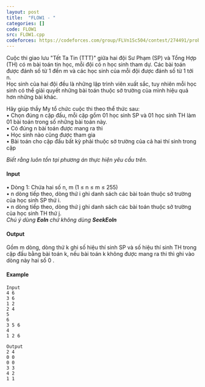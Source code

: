 ```yaml
---
layout: post
title:  "FLOW1 - "
categories: []
code: FLOW1
src: FLOW1.cpp
codeforces: https://codeforces.com/group/FLVn1Sc504/contest/274491/problem/L
---
```




  


Cuộc thi giao lưu "Tết Ta Tin (TTT)" giữa hai đội Sư Phạm (SP) và Tổng Hợp (TH) có m bài toán tin học, mỗi đội có n học sinh tham dự. Các bài toán được đánh số từ 1 đến m và các học sinh của mỗi đội được đánh số từ 1 tới n.  
Học sinh của hai đội đều là những lập trình viên xuất sắc, tuy nhiên mỗi học sinh có thể giải quyết những bài toán thuộc sở trường của mình hiệu quả hơn những bài khác.  
  
Hãy giúp thầy My tổ chức cuộc thi theo thể thức sau:  
• Chọn đúng n cặp đấu, mỗi cặp gồm 01 học sinh SP và 01 học sinh TH làm 01 bài toán trong số những bài toán này.  
• Có đúng n bài toán được mang ra thi  
• Học sinh nào cũng được tham gia  
• Bài toán cho cặp đấu bất kỳ phải thuộc sở trường của cả hai thí sinh trong cặp  
  
_Biết rằng luôn tồn tại phương án thực hiện yêu cầu trên._

#### Input

• Dòng 1: Chứa hai số n, m (1 ≤ n ≤ m ≤ 255)  
• n dòng tiếp theo, dòng thứ i ghi danh sách các bài toán thuộc sở trường của học sinh SP thứ i.  
• n dòng tiếp theo, dòng thứ j ghi danh sách các bài toán thuộc sở trường của học sinh TH thứ j.  
_Chú ý dùng **Eoln** chứ không dùng **SeekEoln**_  

#### Output

Gồm m dòng, dòng thứ k ghi số hiệu thí sinh SP và số hiệu thí sinh TH trong cặp đấu bằng bài toán k, nếu bài toán k không được mang ra thi thì ghi vào dòng này hai số 0 .

#### Example

```
Input
4 6
3 6
1 2
2 4
5
6
3 5 6
4
1 2 6

Output
2 4
0 0
0 0
3 3
4 2
1 1


```

<!--more-->

